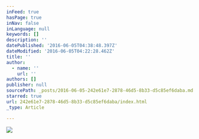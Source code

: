 ```yaml
---
inFeed: true
hasPage: true
inNav: false
inLanguage: null
keywords: []
description: ''
datePublished: '2016-06-05T04:38:48.397Z'
dateModified: '2016-06-05T04:22:28.462Z'
title: ''
author:
  - name: ''
    url: ''
authors: []
publisher: null
sourcePath: _posts/2016-06-05-242e61e7-2878-46d5-8b33-d5c85ef6daba.md
starred: true
url: 242e61e7-2878-46d5-8b33-d5c85ef6daba/index.html
_type: Article

---
```

![](https://s3-us-west-2.amazonaws.com/the-grid-img/p/6845e21434253c5d9dd472714fdbd208813b23de.jpg)